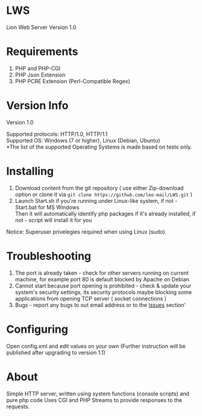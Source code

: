 # LWS
Lion Web Server
Version 1.0

# Requirements
1. PHP and PHP-CGI
2. PHP Json Extension
3. PHP PCRE Extension (Perl-Compatible Regex)
 
# Version Info
Version 1.0

Supported protocols: HTTP/1.0, HTTP/1.1<br>
Supported OS: Windows (7 or higher), Linux (Debian, Ubuntu)<br>
*The list of the supported Operating Systems is made based on tests only.

# Installing

1. Download content from the git repository ( use either Zip-download option or clone it via   `git clone https://github.com/leo-mail/LWS.git` )
2. Launch Start.sh if you're running under Linux-like system, if not - Start.bat for MS Windows<br>
Then it will automatically identify php packages if it's already installed, if not - script will install it for you

Notice: Superuser privelegies required when using Linux (sudo)

# Troubleshooting
1. The port is already taken - check for other servers running on current machine, for example port 80 is default blocked by Apache on Debian
2. Cannot start because port opening is prohibited - check & update your system's security settings, its security protocols maybe blocking some applications from opening TCP server ( socket connections )
3. Bugs - report any bugs to out email address or to the <a href="/issues">Issues</a> section'

# Configuring
Open config.xml and edit values on your own (Further instruction will be published after upgrading to version 1.1)

# About
Simple HTTP server, written using system functions (console scripts) and pure php code
Uses CGI and PHP Streams to provide responses to the requests.
